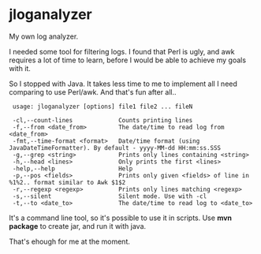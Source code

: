 # jloganalyzer

My own log analyzer.

I needed some tool for filtering logs. I found that Perl is ugly, and awk requires a lot of time to learn, 
before I would be able to achieve my goals with it.

So I stopped with Java. It takes less time to me to implement all I need comparing to use Perl/awk.
And that's fun after all..

```
 usage: jloganalyzer [options] file1 file2 ... fileN
 
 -cl,--count-lines             Counts printing lines
 -f,--from <date_from>         The date/time to read log from <date_from>
 -fmt,--time-format <format>   Date/time format (using JavaDateTimeFormatter). By default - yyyy-MM-dd HH:mm:ss.SSS
 -g,--grep <string>            Prints only lines containing <string>
 -h,--head <lines>             Only prints the first <lines>
 -help,--help                  Help
 -p,--pos <fields>             Prints only given <fields> of line in %1%2.. format similar to Awk $1$2
 -r,--regexp <regexp>          Prints only lines matching <regexp>
 -s,--silent                   Silent mode. Use with -cl
 -t,--to <date_to>             The date/time to read log to <date_to>
 ```
 
It's a command line tool, so it's possible to use it in scripts.
Use **mvn package** to create jar, and run it with java.
 
That's ehough for me at the moment.
